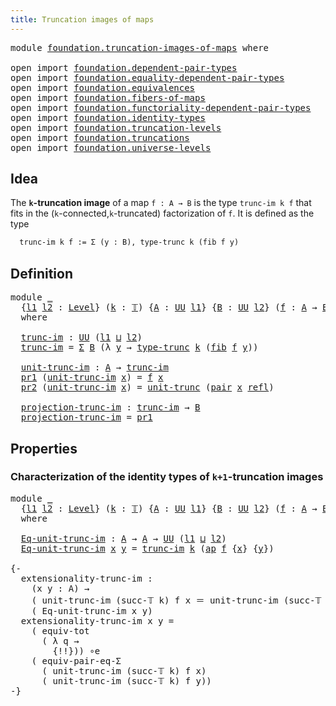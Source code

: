```yaml
---
title: Truncation images of maps
---
```


<pre class="Agda"><a id="51" class="Keyword">module</a> <a id="58" href="foundation.truncation-images-of-maps.html" class="Module">foundation.truncation-images-of-maps</a> <a id="95" class="Keyword">where</a>

<a id="102" class="Keyword">open</a> <a id="107" class="Keyword">import</a> <a id="114" href="foundation.dependent-pair-types.html" class="Module">foundation.dependent-pair-types</a>
<a id="146" class="Keyword">open</a> <a id="151" class="Keyword">import</a> <a id="158" href="foundation.equality-dependent-pair-types.html" class="Module">foundation.equality-dependent-pair-types</a>
<a id="199" class="Keyword">open</a> <a id="204" class="Keyword">import</a> <a id="211" href="foundation.equivalences.html" class="Module">foundation.equivalences</a>
<a id="235" class="Keyword">open</a> <a id="240" class="Keyword">import</a> <a id="247" href="foundation.fibers-of-maps.html" class="Module">foundation.fibers-of-maps</a>
<a id="273" class="Keyword">open</a> <a id="278" class="Keyword">import</a> <a id="285" href="foundation.functoriality-dependent-pair-types.html" class="Module">foundation.functoriality-dependent-pair-types</a>
<a id="331" class="Keyword">open</a> <a id="336" class="Keyword">import</a> <a id="343" href="foundation.identity-types.html" class="Module">foundation.identity-types</a>
<a id="369" class="Keyword">open</a> <a id="374" class="Keyword">import</a> <a id="381" href="foundation.truncation-levels.html" class="Module">foundation.truncation-levels</a>
<a id="410" class="Keyword">open</a> <a id="415" class="Keyword">import</a> <a id="422" href="foundation.truncations.html" class="Module">foundation.truncations</a>
<a id="445" class="Keyword">open</a> <a id="450" class="Keyword">import</a> <a id="457" href="foundation.universe-levels.html" class="Module">foundation.universe-levels</a>
</pre>
## Idea

The **`k`-truncation image** of a map `f : A → B` is the type `trunc-im k f` that fits in the (`k`-connected,`k`-truncated) factorization of `f`. It is defined as the type

```md
  trunc-im k f := Σ (y : B), type-trunc k (fib f y)
```

## Definition

<pre class="Agda"><a id="757" class="Keyword">module</a> <a id="764" href="foundation.truncation-images-of-maps.html#764" class="Module">_</a>
  <a id="768" class="Symbol">{</a><a id="769" href="foundation.truncation-images-of-maps.html#769" class="Bound">l1</a> <a id="772" href="foundation.truncation-images-of-maps.html#772" class="Bound">l2</a> <a id="775" class="Symbol">:</a> <a id="777" href="Agda.Primitive.html#597" class="Postulate">Level</a><a id="782" class="Symbol">}</a> <a id="784" class="Symbol">(</a><a id="785" href="foundation.truncation-images-of-maps.html#785" class="Bound">k</a> <a id="787" class="Symbol">:</a> <a id="789" href="foundation-core.truncation-levels.html#395" class="Datatype">𝕋</a><a id="790" class="Symbol">)</a> <a id="792" class="Symbol">{</a><a id="793" href="foundation.truncation-images-of-maps.html#793" class="Bound">A</a> <a id="795" class="Symbol">:</a> <a id="797" href="foundation-core.universe-levels.html#235" class="Primitive">UU</a> <a id="800" href="foundation.truncation-images-of-maps.html#769" class="Bound">l1</a><a id="802" class="Symbol">}</a> <a id="804" class="Symbol">{</a><a id="805" href="foundation.truncation-images-of-maps.html#805" class="Bound">B</a> <a id="807" class="Symbol">:</a> <a id="809" href="foundation-core.universe-levels.html#235" class="Primitive">UU</a> <a id="812" href="foundation.truncation-images-of-maps.html#772" class="Bound">l2</a><a id="814" class="Symbol">}</a> <a id="816" class="Symbol">(</a><a id="817" href="foundation.truncation-images-of-maps.html#817" class="Bound">f</a> <a id="819" class="Symbol">:</a> <a id="821" href="foundation.truncation-images-of-maps.html#793" class="Bound">A</a> <a id="823" class="Symbol">→</a> <a id="825" href="foundation.truncation-images-of-maps.html#805" class="Bound">B</a><a id="826" class="Symbol">)</a>
  <a id="830" class="Keyword">where</a>
  
  <a id="841" href="foundation.truncation-images-of-maps.html#841" class="Function">trunc-im</a> <a id="850" class="Symbol">:</a> <a id="852" href="foundation-core.universe-levels.html#235" class="Primitive">UU</a> <a id="855" class="Symbol">(</a><a id="856" href="foundation.truncation-images-of-maps.html#769" class="Bound">l1</a> <a id="859" href="Agda.Primitive.html#810" class="Primitive Operator">⊔</a> <a id="861" href="foundation.truncation-images-of-maps.html#772" class="Bound">l2</a><a id="863" class="Symbol">)</a>
  <a id="867" href="foundation.truncation-images-of-maps.html#841" class="Function">trunc-im</a> <a id="876" class="Symbol">=</a> <a id="878" href="foundation-core.dependent-pair-types.html#515" class="Record">Σ</a> <a id="880" href="foundation.truncation-images-of-maps.html#805" class="Bound">B</a> <a id="882" class="Symbol">(λ</a> <a id="885" href="foundation.truncation-images-of-maps.html#885" class="Bound">y</a> <a id="887" class="Symbol">→</a> <a id="889" href="foundation.truncations.html#2332" class="Postulate">type-trunc</a> <a id="900" href="foundation.truncation-images-of-maps.html#785" class="Bound">k</a> <a id="902" class="Symbol">(</a><a id="903" href="foundation-core.fibers-of-maps.html#994" class="Function">fib</a> <a id="907" href="foundation.truncation-images-of-maps.html#817" class="Bound">f</a> <a id="909" href="foundation.truncation-images-of-maps.html#885" class="Bound">y</a><a id="910" class="Symbol">))</a>

  <a id="916" href="foundation.truncation-images-of-maps.html#916" class="Function">unit-trunc-im</a> <a id="930" class="Symbol">:</a> <a id="932" href="foundation.truncation-images-of-maps.html#793" class="Bound">A</a> <a id="934" class="Symbol">→</a> <a id="936" href="foundation.truncation-images-of-maps.html#841" class="Function">trunc-im</a>
  <a id="947" href="foundation-core.dependent-pair-types.html#605" class="Field">pr1</a> <a id="951" class="Symbol">(</a><a id="952" href="foundation.truncation-images-of-maps.html#916" class="Function">unit-trunc-im</a> <a id="966" href="foundation.truncation-images-of-maps.html#966" class="Bound">x</a><a id="967" class="Symbol">)</a> <a id="969" class="Symbol">=</a> <a id="971" href="foundation.truncation-images-of-maps.html#817" class="Bound">f</a> <a id="973" href="foundation.truncation-images-of-maps.html#966" class="Bound">x</a>
  <a id="977" href="foundation-core.dependent-pair-types.html#617" class="Field">pr2</a> <a id="981" class="Symbol">(</a><a id="982" href="foundation.truncation-images-of-maps.html#916" class="Function">unit-trunc-im</a> <a id="996" href="foundation.truncation-images-of-maps.html#996" class="Bound">x</a><a id="997" class="Symbol">)</a> <a id="999" class="Symbol">=</a> <a id="1001" href="foundation.truncations.html#2620" class="Postulate">unit-trunc</a> <a id="1012" class="Symbol">(</a><a id="1013" href="foundation-core.dependent-pair-types.html#588" class="InductiveConstructor">pair</a> <a id="1018" href="foundation.truncation-images-of-maps.html#996" class="Bound">x</a> <a id="1020" href="foundation-core.identity-types.html#1820" class="InductiveConstructor">refl</a><a id="1024" class="Symbol">)</a>

  <a id="1029" href="foundation.truncation-images-of-maps.html#1029" class="Function">projection-trunc-im</a> <a id="1049" class="Symbol">:</a> <a id="1051" href="foundation.truncation-images-of-maps.html#841" class="Function">trunc-im</a> <a id="1060" class="Symbol">→</a> <a id="1062" href="foundation.truncation-images-of-maps.html#805" class="Bound">B</a>
  <a id="1066" href="foundation.truncation-images-of-maps.html#1029" class="Function">projection-trunc-im</a> <a id="1086" class="Symbol">=</a> <a id="1088" href="foundation-core.dependent-pair-types.html#605" class="Field">pr1</a>
</pre>
## Properties

### Characterization of the identity types of `k+1`-truncation images

<pre class="Agda"><a id="1191" class="Keyword">module</a> <a id="1198" href="foundation.truncation-images-of-maps.html#1198" class="Module">_</a>
  <a id="1202" class="Symbol">{</a><a id="1203" href="foundation.truncation-images-of-maps.html#1203" class="Bound">l1</a> <a id="1206" href="foundation.truncation-images-of-maps.html#1206" class="Bound">l2</a> <a id="1209" class="Symbol">:</a> <a id="1211" href="Agda.Primitive.html#597" class="Postulate">Level</a><a id="1216" class="Symbol">}</a> <a id="1218" class="Symbol">(</a><a id="1219" href="foundation.truncation-images-of-maps.html#1219" class="Bound">k</a> <a id="1221" class="Symbol">:</a> <a id="1223" href="foundation-core.truncation-levels.html#395" class="Datatype">𝕋</a><a id="1224" class="Symbol">)</a> <a id="1226" class="Symbol">{</a><a id="1227" href="foundation.truncation-images-of-maps.html#1227" class="Bound">A</a> <a id="1229" class="Symbol">:</a> <a id="1231" href="foundation-core.universe-levels.html#235" class="Primitive">UU</a> <a id="1234" href="foundation.truncation-images-of-maps.html#1203" class="Bound">l1</a><a id="1236" class="Symbol">}</a> <a id="1238" class="Symbol">{</a><a id="1239" href="foundation.truncation-images-of-maps.html#1239" class="Bound">B</a> <a id="1241" class="Symbol">:</a> <a id="1243" href="foundation-core.universe-levels.html#235" class="Primitive">UU</a> <a id="1246" href="foundation.truncation-images-of-maps.html#1206" class="Bound">l2</a><a id="1248" class="Symbol">}</a> <a id="1250" class="Symbol">(</a><a id="1251" href="foundation.truncation-images-of-maps.html#1251" class="Bound">f</a> <a id="1253" class="Symbol">:</a> <a id="1255" href="foundation.truncation-images-of-maps.html#1227" class="Bound">A</a> <a id="1257" class="Symbol">→</a> <a id="1259" href="foundation.truncation-images-of-maps.html#1239" class="Bound">B</a><a id="1260" class="Symbol">)</a>
  <a id="1264" class="Keyword">where</a>

  <a id="1273" href="foundation.truncation-images-of-maps.html#1273" class="Function">Eq-unit-trunc-im</a> <a id="1290" class="Symbol">:</a> <a id="1292" href="foundation.truncation-images-of-maps.html#1227" class="Bound">A</a> <a id="1294" class="Symbol">→</a> <a id="1296" href="foundation.truncation-images-of-maps.html#1227" class="Bound">A</a> <a id="1298" class="Symbol">→</a> <a id="1300" href="foundation-core.universe-levels.html#235" class="Primitive">UU</a> <a id="1303" class="Symbol">(</a><a id="1304" href="foundation.truncation-images-of-maps.html#1203" class="Bound">l1</a> <a id="1307" href="Agda.Primitive.html#810" class="Primitive Operator">⊔</a> <a id="1309" href="foundation.truncation-images-of-maps.html#1206" class="Bound">l2</a><a id="1311" class="Symbol">)</a>
  <a id="1315" href="foundation.truncation-images-of-maps.html#1273" class="Function">Eq-unit-trunc-im</a> <a id="1332" href="foundation.truncation-images-of-maps.html#1332" class="Bound">x</a> <a id="1334" href="foundation.truncation-images-of-maps.html#1334" class="Bound">y</a> <a id="1336" class="Symbol">=</a> <a id="1338" href="foundation.truncation-images-of-maps.html#841" class="Function">trunc-im</a> <a id="1347" href="foundation.truncation-images-of-maps.html#1219" class="Bound">k</a> <a id="1349" class="Symbol">(</a><a id="1350" href="foundation-core.identity-types.html#4003" class="Function">ap</a> <a id="1353" href="foundation.truncation-images-of-maps.html#1251" class="Bound">f</a> <a id="1355" class="Symbol">{</a><a id="1356" href="foundation.truncation-images-of-maps.html#1332" class="Bound">x</a><a id="1357" class="Symbol">}</a> <a id="1359" class="Symbol">{</a><a id="1360" href="foundation.truncation-images-of-maps.html#1334" class="Bound">y</a><a id="1361" class="Symbol">})</a>

<a id="1365" class="Comment">{-
  extensionality-trunc-im :
    (x y : A) →
    ( unit-trunc-im (succ-𝕋 k) f x ＝ unit-trunc-im (succ-𝕋 k) f y) ≃
    ( Eq-unit-trunc-im x y)
  extensionality-trunc-im x y =
    ( equiv-tot
      ( λ q →
        {!!})) ∘e
    ( equiv-pair-eq-Σ
      ( unit-trunc-im (succ-𝕋 k) f x)
      ( unit-trunc-im (succ-𝕋 k) f y))
-}</a>
</pre>
